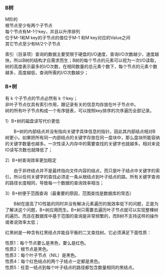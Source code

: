 ### B树
M阶的   
根节点至少有两个子节点  
每个节点有M-1个key，并且以升序排列    
位于M-1和M key的子节点的值位于M-1 和M key对应的Value之间  
其它节点至少有M/2个子节点

索引（目录项）查询的数据主要受限于硬盘的I/O速度，查询I/O次数越少，速度越快，所以B树的结构才应需求而生；B树的每个节点的元素可以视为一次I/O读取，树的高度表示最多的I/O次数，在相同数量的总元素个数下，每个节点的元素个数越多，高度越低，查询所需的I/O次数越少；


### B+树  
有 k 个子节点的节点必然有 k 个key；  
非叶子节点仅具有索引作用，跟记录有关的信息均存放在叶子节点中。  
树的所有叶子节点构成一个有序链表，可以按照key排序的次序遍历全部记录。

1）B+树的磁盘读写代价更低

　　B+树的内部结点并没有指向关键字具体信息的指针。因此其内部结点相对B 树更小。如果把所有同一内部结点的关键字存放在同一盘块中，那么盘块所能容纳的关键字数量也越多。一次性读入内存中的需要查找的关键字也就越多。相对来说IO读写次数也就降低了；

2）B+树查询效率更加稳定

　　由于非终结点并不是最终指向文件内容的结点，而只是叶子结点中关键字的索引。所以任何关键字的查找必须走一条从根结点到叶子结点的路。所有关键字查询的路径长度相同，导致每一个数据的查询效率相当；

3）B+树便于范围查询（最重要的原因，范围查找是数据库的常态）

　　B树在提高了IO性能的同时并没有解决元素遍历的我效率低下的问题，正是为了解决这个问题，B+树应用而生。B+树只需要去遍历叶子节点就可以实现整棵树的遍历。而且在数据库中基于范围的查询是非常频繁的，而B树不支持这样的操作或者说效率太低；


红黑树是一种含有红黑结点并能自平衡的二叉查找树。它必须满足下面性质： 
 
性质1：每个节点要么是黑色，要么是红色。   
性质2：根节点是黑色。  
性质3：每个叶子节点（NIL）是黑色。  
性质4：每个红色结点的两个子结点一定都是黑色。   
性质5：任意一结点到每个叶子结点的路径都包含数量相同的黑结点。  

